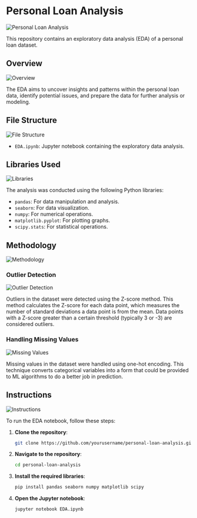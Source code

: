 # Personal Loan Analysis

![Personal Loan Analysis](https://via.placeholder.com/600x200.png?text=Personal+Loan+Analysis)

This repository contains an exploratory data analysis (EDA) of a personal loan dataset.

## Overview

![Overview](https://via.placeholder.com/600x100.png?text=Overview)

The EDA aims to uncover insights and patterns within the personal loan data, identify potential issues, and prepare the data for further analysis or modeling.

## File Structure

![File Structure](https://via.placeholder.com/600x100.png?text=File+Structure)

- `EDA.ipynb`: Jupyter notebook containing the exploratory data analysis.

## Libraries Used

![Libraries](https://via.placeholder.com/600x100.png?text=Libraries+Used)

The analysis was conducted using the following Python libraries:
- `pandas`: For data manipulation and analysis.
- `seaborn`: For data visualization.
- `numpy`: For numerical operations.
- `matplotlib.pyplot`: For plotting graphs.
- `scipy.stats`: For statistical operations.

## Methodology

![Methodology](https://via.placeholder.com/600x100.png?text=Methodology)

### Outlier Detection

![Outlier Detection](https://via.placeholder.com/600x100.png?text=Outlier+Detection)

Outliers in the dataset were detected using the Z-score method. This method calculates the Z-score for each data point, which measures the number of standard deviations a data point is from the mean. Data points with a Z-score greater than a certain threshold (typically 3 or -3) are considered outliers.

### Handling Missing Values

![Missing Values](https://via.placeholder.com/600x100.png?text=Handling+Missing+Values)

Missing values in the dataset were handled using one-hot encoding. This technique converts categorical variables into a form that could be provided to ML algorithms to do a better job in prediction.

## Instructions

![Instructions](https://via.placeholder.com/600x100.png?text=Instructions)

To run the EDA notebook, follow these steps:

1. **Clone the repository**:
   ```bash
   git clone https://github.com/yourusername/personal-loan-analysis.git
   ```

2. **Navigate to the repository**:
   ```bash
   cd personal-loan-analysis
   ```

3. **Install the required libraries**:
   ```bash
   pip install pandas seaborn numpy matplotlib scipy
   ```

4. **Open the Jupyter notebook**:
   ```bash
   jupyter notebook EDA.ipynb
   ```
